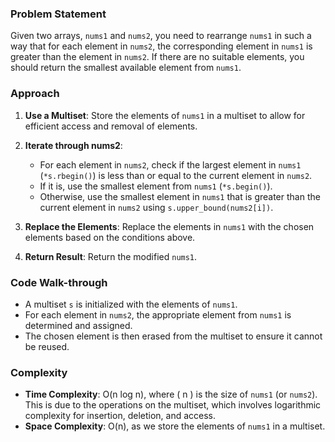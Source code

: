 ### Problem Statement
Given two arrays, `nums1` and `nums2`, you need to rearrange `nums1` in such a way that for each element in `nums2`, the corresponding element in `nums1` is greater than the element in `nums2`. If there are no suitable elements, you should return the smallest available element from `nums1`.

### Approach
1. **Use a Multiset**: Store the elements of `nums1` in a multiset to allow for efficient access and removal of elements.
   
2. **Iterate through nums2**:
   - For each element in `nums2`, check if the largest element in `nums1` (`*s.rbegin()`) is less than or equal to the current element in `nums2`.
   - If it is, use the smallest element from `nums1` (`*s.begin()`).
   - Otherwise, use the smallest element in `nums1` that is greater than the current element in `nums2` using `s.upper_bound(nums2[i])`.

3. **Replace the Elements**: Replace the elements in `nums1` with the chosen elements based on the conditions above.

4. **Return Result**: Return the modified `nums1`.

### Code Walk-through
- A multiset `s` is initialized with the elements of `nums1`.
- For each element in `nums2`, the appropriate element from `nums1` is determined and assigned.
- The chosen element is then erased from the multiset to ensure it cannot be reused.

### Complexity
- **Time Complexity**: O(n log n), where \( n \) is the size of `nums1` (or `nums2`). This is due to the operations on the multiset, which involves logarithmic complexity for insertion, deletion, and access.
- **Space Complexity**: O(n), as we store the elements of `nums1` in a multiset.

